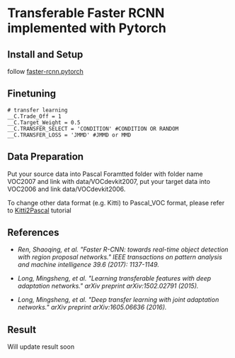 # Transferable Faster RCNN implemented with Pytorch

## Install and Setup

follow [faster-rcnn.pytorch](https://github.com/jwyang/faster-rcnn.pytorch)

## Finetuning
```
# transfer learning
__C.Trade_Off = 1
__C.Target_Weight = 0.5
__C.TRANSFER_SELECT = 'CONDITION' #CONDITION OR RANDOM
__C.TRANSFER_LOSS = 'JMMD' #JMMD or MMD
```
## Data Preparation

Put your source data into Pascal Foramtted folder with folder name VOC2007 and link with data/VOCdevkit2007, put your target data into VOC2006 and link data/VOCdevkit2006.

To change other data format (e.g. Kitti) to Pascal_VOC format, please refer to
[Kitti2Pascal](https://github.com/chriszhenghaochen/Kitti2Pascal) tutorial

## References
* *Ren, Shaoqing, et al. "Faster R-CNN: towards real-time object detection with region proposal networks." IEEE transactions on pattern analysis and machine intelligence 39.6 (2017): 1137-1149.*

* *Long, Mingsheng, et al. "Learning transferable features with deep adaptation networks." arXiv preprint arXiv:1502.02791 (2015).*

* *Long, Mingsheng, et al. "Deep transfer learning with joint adaptation networks." arXiv preprint arXiv:1605.06636 (2016).*


## Result
Will update result soon
